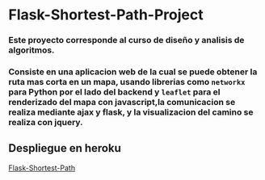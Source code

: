 # Flask-Shortest-Path-Project
### Este proyecto corresponde al curso de diseño y analisis de algoritmos.
### Consiste en una aplicacion web de la cual se puede obtener la ruta mas corta en un mapa, usando librerias como `networkx` para Python por el lado del backend y `leaflet` para el renderizado del mapa con javascript,la comunicacion se realiza mediante ajax y flask, y la visualizacion del camino se realiza con jquery.

## Despliegue en heroku
[Flask-Shortest-Path](https://flask-shortest-path.herokuapp.com/)
